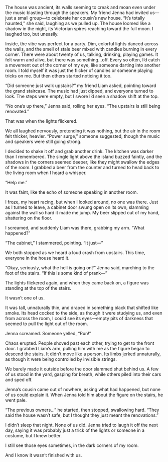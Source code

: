 The house was ancient, its walls seeming to creak and moan even under the music blasting through the speakers. My friend Jenna had invited us—just a small group—to celebrate her cousin’s new house. “It’s totally haunted,” she said, laughing as we pulled up. The house loomed like a shadow in the night, its Victorian spires reaching toward the full moon. I laughed too, but uneasily.

Inside, the vibe was perfect for a party. Dim, colorful lights danced across the walls, and the smell of stale beer mixed with candles burning in every corner. There were about twenty of us, talking, drinking, playing games. It felt warm and alive, but there was something…off. Every so often, I’d catch a movement out of the corner of my eye, like someone darting into another room. I told myself it was just the flicker of candles or someone playing tricks on me. But then others started noticing it too.

“Did someone just walk upstairs?” my friend Liam asked, pointing toward the grand staircase. The music had just dipped, and everyone turned to look. The steps were empty, but I swore I’d seen a shadow shift at the top.

“No one’s up there,” Jenna said, rolling her eyes. “The upstairs is still being renovated.”

That was when the lights flickered.

We all laughed nervously, pretending it was nothing, but the air in the room felt thicker, heavier. “Power surge,” someone suggested, though the music and speakers were still going strong.

I decided to shake it off and grab another drink. The kitchen was darker than I remembered. The single light above the island buzzed faintly, and the shadows in the corners seemed deeper, like they might swallow the edges of the room. I grabbed a beer from the counter and turned to head back to the living room when I heard a whisper.

“Help me.”

It was faint, like the echo of someone speaking in another room.

I froze, my heart racing, but when I looked around, no one was there. Just as I turned to leave, a cabinet door swung open on its own, slamming against the wall so hard it made me jump. My beer slipped out of my hand, shattering on the floor.

I screamed, and suddenly Liam was there, grabbing my arm. “What happened?”

“The cabinet,” I stammered, pointing. “It just—”

We both stopped as we heard a loud crash from upstairs. This time, everyone in the house heard it.

“Okay, seriously, what the hell is going on?” Jenna said, marching to the foot of the stairs. “If this is some kind of prank—”

The lights flickered again, and when they came back on, a figure was standing at the top of the stairs.

It wasn’t one of us.

It was tall, unnaturally thin, and draped in something black that shifted like smoke. Its head cocked to the side, as though it were studying us, and even from across the room, I could see its eyes—empty pits of darkness that seemed to pull the light out of the room.

Jenna screamed. Someone yelled, “Run!”

Chaos erupted. People shoved past each other, trying to get to the front door. I grabbed Liam’s arm, pulling him with me as the figure began to descend the stairs. It didn’t move like a person. Its limbs jerked unnaturally, as though it were being controlled by invisible strings.

We barely made it outside before the door slammed shut behind us. A few of us stood in the yard, gasping for breath, while others piled into their cars and sped off.

Jenna’s cousin came out of nowhere, asking what had happened, but none of us could explain it. When Jenna told him about the figure on the stairs, he went pale.

“The previous owners…” he started, then stopped, swallowing hard. “They said the house wasn’t safe, but I thought they just meant the renovations.”

I didn’t sleep that night. None of us did. Jenna tried to laugh it off the next day, saying it was probably just a trick of the lights or someone in a costume, but I knew better.

I still see those eyes sometimes, in the dark corners of my room.

And I know it wasn’t finished with us.

